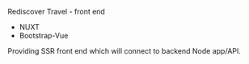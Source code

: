 Rediscover Travel - front end

- NUXT
- Bootstrap-Vue

Providing SSR front end which will connect to backend Node app/API.